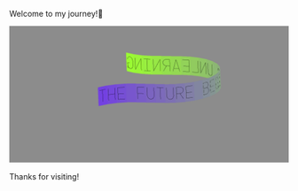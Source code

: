 

Welcome to my journey!🚀


![](./images/f00597d4-c155-ab0c-608c-1ee229ec9eec.gif)



Thanks for visiting! 


